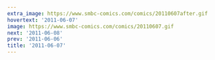 ```yaml
---
extra_image: https://www.smbc-comics.com/comics/20110607after.gif
hovertext: '2011-06-07'
image: https://www.smbc-comics.com/comics/20110607.gif
next: '2011-06-08'
prev: '2011-06-06'
title: '2011-06-07'
---
```

